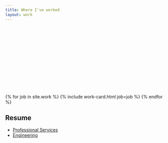 ```yaml
---
title: Where I've worked
layout: work
---
```


<div style="height: 200px;"></div>

{% for job in site.work %}
  {% include work-card.html job=job %}
{% endfor %}

<section id="resume" class="container content-section text-center">
  <div class="row">
    <h1>Resume</h1>
    <ul class="list-inline banner-social-buttons">
      <li>
          <a href="/pdf/prof_serv_cv_2016.pdf" class="btn btn-default btn-lg"><span class="network-name">Professional Services</span></a>
      </li>
      <li>
          <a href="/pdf/eng_2016_resume.pdf" class="btn btn-default btn-lg"><span class="network-name">Engineering</span></a>
      </li>
    </ul>
  </div>
</section>